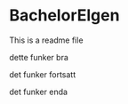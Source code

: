 BachelorElgen
=============

This is a readme file

dette funker bra

det funker fortsatt

det funker enda